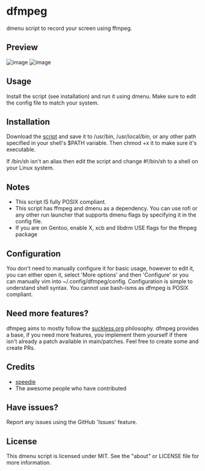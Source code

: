 # dfmpeg
dmenu script to record your screen using ffmpeg.

## Preview
![image](https://raw.githubusercontent.com/speediegq/dfmpeg/main/img/screenshot-1.png)
![image](https://raw.githubusercontent.com/speediegq/dfmpeg/main/img/screenshot-2.png)

## Usage
Install the script (see installation) and run it using dmenu. Make sure to edit the config file to match your system.

## Installation
Download the [script](https://raw.githubusercontent.com/speediegamer/dfmpeg/main/dfmpeg) and save it to /usr/bin, /usr/local/bin, or any other path specified in your shell's $PATH variable. Then chmod +x it to make sure it's executable.

If /bin/sh isn't an alias then edit the script and change #!/bin/sh to a shell on your Linux system.

## Notes
- This script IS fully POSIX compliant.
- This script has ffmpeg and dmenu as a dependency. You can use rofi or any other run launcher that supports dmenu flags by specifying it in the config file.
- If you are on Gentoo, enable X, xcb and libdrm USE flags for the ffmpeg package

## Configuration
You don't need to manually configure it for basic usage, however to edit it, you can either open it, select 'More options' and then 'Configure' or you can manually vim into ~/.config/dfmpeg/config. Configuration is simple to understand shell syntax. You cannot use bash-isms as dfmpeg is POSIX compliant.

## Need more features?
dfmpeg aims to mostly follow the [suckless.org](https://suckless.org/philosophy) philosophy. dfmpeg provides a base, if you need more features, you implement them yourself if there isn't already a patch available in main/patches. Feel free to create some and create PRs.

## Credits
- [speedie](https://speedie.gq)
- The awesome people who have contributed

## Have issues?
Report any issues using the GitHub 'Issues' feature.

## License
This dmenu script is licensed under MIT.
See the "about" or LICENSE file for more information.
